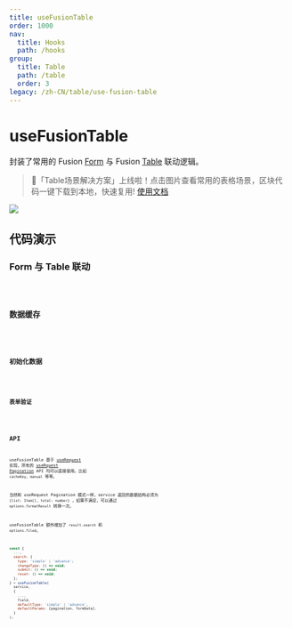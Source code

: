 ```yaml
---
title: useFusionTable
order: 1000
nav:
  title: Hooks
  path: /hooks
group:
  title: Table
  path: /table
  order: 3
legacy: /zh-CN/table/use-fusion-table
---
```


# useFusionTable

封装了常用的 Fusion [Form](https://fusion.design/pc/component/basic/form) 与 Fusion [Table](https://fusion.design/pc/component/basic/table) 联动逻辑。

> 🌈「Table场景解决方案」上线啦！点击图片查看常用的表格场景，区块代码一键下载到本地，快速复用! [使用文档](https://fusion.design/help.html#/dnzud5)

[![](https://img.alicdn.com/tfs/TB1bEbWbQcx_u4jSZFlXXXnUFXa-2326-498.png)](https://fusion.design/pc/block?category=Table)

## 代码演示

### Form 与 Table 联动

<code src="./demo/demo1.tsx" />

### 数据缓存

<code src="./demo/demo2.tsx" />

### 初始化数据

<code src="./demo/demo3.tsx" />

### 表单验证

<code src="./demo/demo4.tsx" />

## API

useFusionTable 基于 [useRequest](/zh-CN/async) 实现，所有的 [useRquest Pagination](/zh-CN/async?anchor=pagination#api-1) API 均可以直接使用。比如 `cacheKey`、`manual` 等等。

当然和 useRequest Pagination 模式一样，service 返回的数据结构必须为 `{list: Item[], total: number}` ，如果不满足，可以通过 `options.formatResult` 转换一次。

useFusionTable 额外增加了 `result.search` 和 `options.filed`。

```javascript
const {
  ...,
  search: {
    type: 'simple' | 'advance';
    changeType: () => void;
    submit: () => void;
    reset: () => void;
  };
} = useFusionTable(
  service,
  {
    ...,
    field,
    defaultType: 'simple' | 'advance',
    defaultParams: [pagination, formData],
  }
);
```
